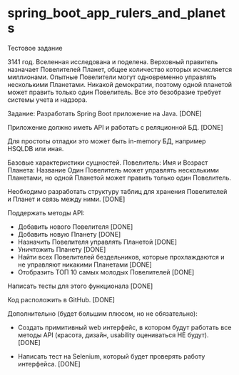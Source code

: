 # spring_boot_app_rulers_and_planets

Тестовое задание
 
3141 год. 
Вселенная исследована и поделена. 
Верховный правитель назначает Повелителей Планет, 
общее количество которых исчисляется миллионами.
Опытные Повелители могут одновременно управлять 
несколькими Планетами. Никакой демократии, поэтому 
одной планетой может править только один Повелитель.
Все это безобразие требует системы учета и надзора.
 
Задание:
Разработать Spring Boot приложение на Java. [DONE] 

Приложение должно иметь API и работать с реляционной БД. [DONE] 

Для простоты отладки это может быть in-memory БД, 
например HSQLDB или иная.
 
Базовые характеристики сущностей.
Повелитель: Имя и Возраст
Планета: Название
Один Повелитель может управлять несколькими Планетами, но одной Планетой может править только один Повелитель.
 
Необходимо разработать структуру таблиц для хранения Повелителей и Планет и связь между ними. [DONE]
 
Поддержать методы API:
- Добавить нового Повелителя [DONE]
- Добавить новую Планету [DONE]
- Назначить Повелителя управлять Планетой [DONE]
- Уничтожить Планету [DONE]
- Найти всех Повелителей бездельников, 
которые прохлаждаются и не управляют никакими Планетами [DONE]
- Отобразить ТОП 10 самых молодых Повелителей [DONE]
 
Написать тесты для этого функционала [DONE]
 
Код расположить в GitHub. [DONE]
 
Дополнительно (будет большим плюсом, но не обязательно): 
- Создать примитивный web интерфейс, в котором будут работать 
все методы API (красота, дизайн, usability оцениваться НЕ будут). [DONE]
 
- Написать тест на Selenium, который будет 
проверять работу интерфейса. [DONE]

